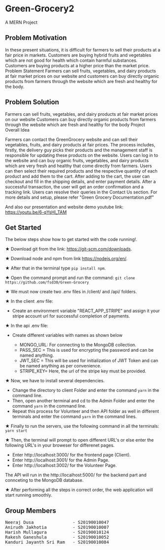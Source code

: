 # Green-Grocery2
A MERN Project

## Problem Motivation

In these present situations, it is difficult for farmers to sell their products at a fair price in markets. Customers are buying hybrid fruits and vegetables which are not good for health which contain harmful substances. Customers are buying products at a higher price than the market price. Problem Statement Farmers can sell fruits, vegetables, and dairy products at fair market prices on our website and customers can buy directly organic products from farmers through the website which are fresh and healthy for the body.

## Problem Solution

Farmers can sell fruits, vegetables, and dairy products at fair market prices on our website
Customers can buy directly organic products from farmers through the website which are fresh and healthy for the body
Project Overall Idea

Farmers can contact the GreenGrocery website and can sell their vegetables, fruits, and dairy products at fair prices.
The process includes, firstly, the delivery guy picks their products and the management staff is responsible for updating these products on the website.
Users can log in to the website and can buy organic fruits, vegetables, and dairy products which are very fresh and healthy that come directly from farmers.
Users can then select their required products and the respective quantity of each product and add them to the cart. After adding to the cart, the user can checkout and fill in the shipping details, and enter payment details.
After a successful transaction, the user will get an order confirmation and a tracking link. Users can resolve their queries in the Contact Us section.
For more details and setup, please refer "Green Grocery Documentation.pdf"

And also our presentation and website demo youtube link: https://youtu.be/6-qYsHl_TAM

## Get Started

The below steps show how to get started with the code running!.

★ Download git from the link:
https://git-scm.com/downloads.

★ Download node and npm from link
https://nodejs.org/en/.

★ After that in the terminal type ```pip install npm```.

★ Open the command prompt and run the command: 
```git clone https://github.com/fsd30/Green-Grocery```

★ We must now create two .env files in /client/ and /api/ folders.
  
★ In the client .env file:

- Create an environment variable "REACT_APP_STRIPE" and assign it your stripe account url for successful completion of payments.

★ In the api .env file:

- Create different variables with names as shown below 

  - MONGO_URL: For connecting to the MongoDB collection.
  - PASS_SEC = This is used for encrypting the password and can be named anything. 
  - JWT_SEC = This will be used for initialization of JWT Token and can be named anything as per convenience.
  - STRIPE_KEY= Here, the url of the stripe key must be provided.

★ Now, we have to install several dependencies.

- Change the directory to client Folder and enter the command ```yarn``` in the command line.
- Then, open another terminal and cd to the Admin Folder and enter the command ```yarn``` in the command line.
- Repeat this process for Volunteer and then API folder as well in different terminals and enter the command ```yarn``` in the command lines.

★ Finally to run the servers, use the following command
in all the terminals: ```yarn start```

★ Then, the terminal will prompt to open different URL's or else
enter the following URL's in your broweser for differenet pages.
- Enter http://localhost:3000/ for the frontend page (Client).
- Enter http://localhost:3001/ for the Admin Page.
- Enter http://localhost:3002/ for the Volunteer Page.

The API will run in the http://localhost:5000/ for the backend part and connceting to the MongoDB database.

★ After performing all the steps in correct order, the web application will start running smoothly. 

## Group Members

<pre>
Neeraj Dusa               - S20190010047
Anirudh Jakhotia          - S20190010007
Harish Mullagura          - S20190010124
Rakesh Ganeshula          - S20190010052
Kanduri Jayanth Sri Ram   - S20190010084
</pre>
